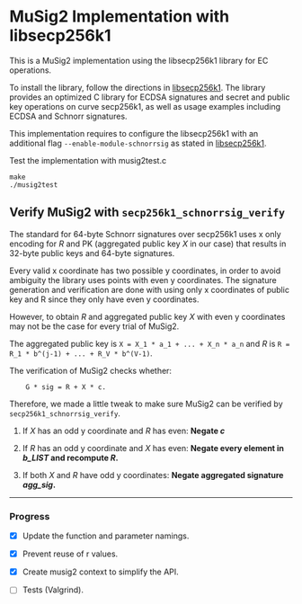 # MuSig2 Implementation with libsecp256k1
This is a MuSig2 implementation using the libsecp256k1 library for EC operations.

To install the library, follow the directions in [libsecp256k1](https://github.com/bitcoin-core/secp256k1).
The library provides an optimized C library for ECDSA signatures and secret and public key operations on curve 
secp256k1, as well as usage examples including ECDSA and Schnorr signatures.

This implementation requires to configure the libsecp256k1 with an additional flag 
`--enable-module-schnorrsig` as stated in [libsecp256k1](https://github.com/bitcoin-core/secp256k1).

Test the implementation with musig2test.c

```
make
./musig2test
```

## Verify MuSig2 with `secp256k1_schnorrsig_verify`
The standard for 64-byte Schnorr signatures over secp256k1 uses x only encoding for _R_ and PK (aggregated public 
key _X_ in our case) that results in 32-byte public keys and 64-byte signatures.

Every valid x coordinate has two possible y coordinates, in order to avoid ambiguity the library uses points with 
even y coordinates. The signature generation and verification are done with using only x coordinates of public key 
and R since they only have even y coordinates.

However, to obtain _R_ and aggregated public key _X_ with even y coordinates may not be the case for every trial of 
MuSig2.

The aggregated public key is `X = X_1 * a_1 + ... + X_n * a_n` and _R_ is `R = R_1 * b^(j-1) + ... + R_V * b^(V-1)`.

The verification of MuSig2 checks whether:

```
    G * sig = R + X * c.
```

Therefore, we made a little tweak to make sure MuSig2 can be verified by `secp256k1_schnorrsig_verify`.

1. If _X_ has an odd y coordinate and _R_ has even: **Negate _c_**

2. If _R_ has an odd y coordinate and _X_ has even: **Negate every element in _b_LIST_ and recompute _R_.**

3. If both _X_ and _R_ have odd y coordinates: **Negate aggregated signature _agg_sig_.** 

___

### Progress

- [x] Update the function and parameter namings.
- [x] Prevent reuse of r values.
- [x] Create musig2 context to simplify the API.
- [ ] Tests (Valgrind).


















